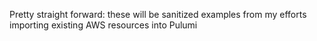 Pretty straight forward: these will be sanitized examples from my efforts importing existing AWS resources into Pulumi
